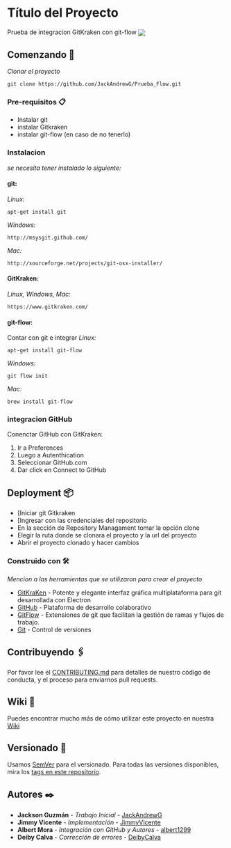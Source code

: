 # Título del Proyecto
Prueba de integracion GitKraken con git-flow
<img src="https://www.stickpng.com/assets/images/5847f989cef1014c0b5e48bf.png" align="center">
## Comenzando 🚀

_Clonar el proyecto_
```
git clone https://github.com/JackAndrewG/Prueba_Flow.git
```

### Pre-requisitos 📋
* Instalar git
* instalar Gitkraken
* instalar git-flow (en caso de no tenerlo) 

### Instalacion
_se necesita tener instalado lo siguiente:_
#### git:
_Linux:_
``` 
apt-get install git
```

_Windows:_ 
```
http://msysgit.github.com/
```

_Mac:_
```
http://sourceforge.net/projects/git-osx-installer/
```

#### GitKraken:
_Linux, Windows, Mac:_ 
```
https://www.gitkraken.com/
```

#### git-flow:
Contar con git e integrar
_Linux:_ 
```
apt-get install git-flow
```

_Windows:_  
```
git flow init
```

_Mac:_ 
```
brew install git-flow
```

### integracion GitHub

Conenctar GitHub con GitKraken: 
1. Ir a Preferences 
2. Luego a Autenthication 
3. Seleccionar GitHub.com 
4. Dar click en Connect to GitHub


## Deployment 📦

* [Iniciar git Gitkraken
* [Ingresar con las credenciales del repositorio
* En la sección de Repository Managament tomar la opción clone
* Elegir la ruta donde se clonara el proyecto y la url del proyecto
* Abrir el proyecto clonado y hacer cambios

### Construido con 🛠️
_Mencion a las herramientas que se utilizaron para crear el proyecto_
* [GitKraKen](https://www.gitkraken.com/) - Potente y elegante interfaz gráfica multiplataforma para git desarrollada con Electron
* [GitHub](https://github.com/github) - Plataforma de desarrollo colaborativo
* [GitFlow](https://datasift.github.io/gitflow/IntroducingGitFlow.html/) - Extensiones de git que facilitan la gestión de ramas y flujos de trabajo.
* [Git](https://git-scm.com/) -  Control de versiones

## Contribuyendo 🖇️
Por favor lee el [CONTRIBUTING.md](https://gist.github.com/JackAndrewG/Prueba_Flow.git) para detalles de nuestro código de conducta, y el proceso para enviarnos pull requests.

## Wiki 📖
Puedes encontrar mucho más de cómo utilizar este proyecto en nuestra [Wiki](https://github.com/JackAndrewG/Prueba_Flow/wiki)

## Versionado 📌
Usamos [SemVer](http://semver.org/) para el versionado. Para todas las versiones disponibles, mira los [tags en este repositorio](https://github.com/JackAndrewG/Prueba_Flow/tags).


## Autores ✒️
* **Jackson Guzmán** - *Trabajo Inicial* - [JackAndrewG](https://github.com/JackAndrewG)
* **Jimmy Vicente** - *Implementación* - [JimmyVicente](https://github.com/JimmyVicente)
* **Albert Mora** - *Integración con GitHub y Autores* - [albert1299](https://github.com/albert1299)
* **Deiby Calva** - *Corrección de errores* - [DeibyCalva](https://github.com/DeibyCalva)
